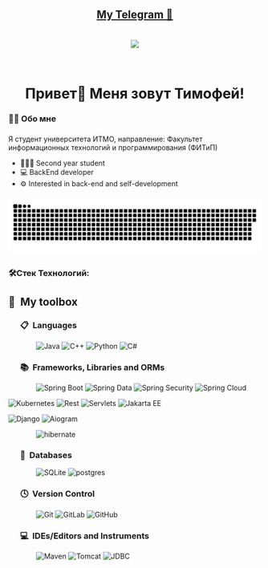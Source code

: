 <div align="center">
  </a>
<h2 align="center">   <a href="https://t.me/Timofey1211">           My Telegram 📇 

  </a> </h2>
</div>

<br>

<div id="header" align="center">
  <img src="https://media2.giphy.com/media/qgQUggAC3Pfv687qPC/giphy.gif?cid=790b76118af97439be460649554f1d97648f6fbc0e80b59e&rid=giphy.gif&ct=g" width="550"/>
</div>
<p>&#160;</p>

<h1 align="center">Привет👋 Меня зовут Тимофей!</h1>

###

<h3 align="left">👩‍💻  Обо мне</h3>

###

<p align="left">Я студент университета ИТМО, направление: Факультет информационных технологий и программирования (ФИТиП)</p>

- 👨🏻‍💼 Second year student
- 💻 BackEnd developer
- ⚙️ Interested in back-end and self-development

###

<p align="center">
 <img width="600" src="assets/github-snake.svg" alt="snake"/>
</p>

###

<h3 align="left">🛠Стек Технологий:</h3>

###

## 🧰 &nbsp;My toolbox

### &nbsp; &nbsp; &nbsp; 📋 &nbsp;Languages

&nbsp; &nbsp; &nbsp; &nbsp; &nbsp; &nbsp; &nbsp;
![Java](https://img.shields.io/badge/java-%23ED8B00.svg?style=for-the-badge&logo=java&logoColor=white)
![C++](https://img.shields.io/badge/c++-%2300599C.svg?style=for-the-badge&logo=c++%2B%2B&logoColor=white)
![Python](https://img.shields.io/badge/python-3670A0?style=for-the-badge&logo=python&logoColor=ffdd54)
![C#](https://img.shields.io/badge/c%23-%23239120.svg?style=for-the-badge&logo=c-sharp&logoColor=white)

### &nbsp; &nbsp; &nbsp; 📚 &nbsp;Frameworks, Libraries and ORMs

&nbsp; &nbsp; &nbsp; &nbsp; &nbsp; &nbsp; &nbsp;
![Spring Boot](https://img.shields.io/badge/spring_boot-%23239120.svg?style=for-the-badge&labelColor=white)
![Spring Data](https://img.shields.io/badge/spring_data-%23239120.svg?style=for-the-badge&labelColor=white)
![Spring Security](https://img.shields.io/badge/spring_seurity-%23239120.svg?style=for-the-badge&labelColor=white)
![Spring Cloud](https://img.shields.io/badge/spring_cloud-%23239120.svg?style=for-the-badge&labelColor=white)


![Kubernetes](https://img.shields.io/badge/kubernetes-blue.svg?style=for-the-badge&labelColor=white)
![Rest](https://img.shields.io/badge/api-green.svg?style=for-the-badge&labelColor=white)
![Servlets](https://img.shields.io/badge/Servlets-4B8BBE?style=for-the-badge&logo=java&logoColor=white)
![Jakarta EE](https://img.shields.io/badge/jakarta_ee-black?style=for-the-badge&labelColor=white)


![Django](https://img.shields.io/badge/django-yelow.svg?style=for-the-badge&labelColor=white)
![Aiogram](https://img.shields.io/badge/aiogram-blue.svg?style=for-the-badge&labelColor=white)

&nbsp; &nbsp; &nbsp; &nbsp; &nbsp; &nbsp; &nbsp;
![hibernate](https://img.shields.io/badge/hibernate-%59666C.svg?style=for-the-badge&logo=hibernate&logoColor=white)

### &nbsp; &nbsp; &nbsp; 💾 &nbsp;Databases

&nbsp; &nbsp; &nbsp; &nbsp; &nbsp; &nbsp; &nbsp;
![SQLite](https://img.shields.io/badge/sqlite-%2307405e.svg?style=for-the-badge&logo=sqlite&logoColor=white)
![postgres](https://img.shields.io/badge/postgresql-blue.svg?style=for-the-badge&logo=postgresql&logoColor=white)

### &nbsp; &nbsp; &nbsp; 🕓 &nbsp;Version Control

&nbsp; &nbsp; &nbsp; &nbsp; &nbsp; &nbsp; &nbsp;
![Git](https://img.shields.io/badge/git-%23F05033.svg?style=for-the-badge&logo=git&logoColor=white)
![GitLab](https://img.shields.io/badge/gitlab-%23181717.svg?style=for-the-badge&logo=gitlab&logoColor=white)
![GitHub](https://img.shields.io/badge/github-%23121011.svg?style=for-the-badge&logo=github&logoColor=white)

### &nbsp; &nbsp; &nbsp; 💻 &nbsp;IDEs/Editors and Instruments

&nbsp; &nbsp; &nbsp; &nbsp; &nbsp; &nbsp; &nbsp;
![Maven](https://img.shields.io/badge/Maven-C71A36?style=for-the-badge&logo=apache-maven&logoColor=white)
![Tomcat](https://img.shields.io/badge/Tomcat-F8DC75?style=for-the-badge&logo=apache-tomcat&logoColor=black)
![JDBC](https://img.shields.io/badge/JDBC-4479A1?style=for-the-badge&logo=java&logoColor=white)

